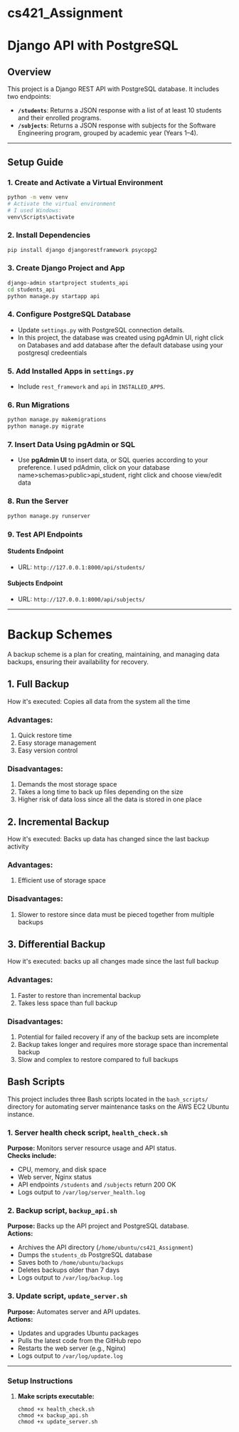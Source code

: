 # cs421_Assignment
# Django API with PostgreSQL

## Overview
This project is a Django REST API with PostgreSQL  database. It includes two endpoints:
- **`/students`**: Returns a JSON response with a list of at least 10 students and their enrolled programs.
- **`/subjects`**: Returns a JSON response with subjects for the Software Engineering program, grouped by academic year (Years 1–4).

---

## Setup Guide

### 1. Create and Activate a Virtual Environment
```sh
python -m venv venv
# Activate the virtual environment
# I used Windows:
venv\Scripts\activate

```

### 2. Install Dependencies
```sh
pip install django djangorestframework psycopg2
```

### 3. Create Django Project and App
```sh
django-admin startproject students_api
cd students_api
python manage.py startapp api
```

### 4. Configure PostgreSQL Database
- Update `settings.py` with PostgreSQL connection details.
- In this project, the database was created using pgAdmin UI, right click on Databases and add database after the default database using your postgresql credeentials

### 5. Add Installed Apps in `settings.py`
- Include `rest_framework` and `api` in `INSTALLED_APPS`.

### 6. Run Migrations
```sh
python manage.py makemigrations
python manage.py migrate
```

### 7. Insert Data Using pgAdmin or SQL
- Use **pgAdmin UI** to insert data, or SQL queries according to your preference. I used pdAdmin, click on your database name>schemas>public>api_student, right click and choose view/edit data

### 8. Run the Server
```sh
python manage.py runserver
```

### 9. Test API Endpoints
####  **Students Endpoint**
- URL: `http://127.0.0.1:8000/api/students/`

####  **Subjects Endpoint**
- URL: `http://127.0.0.1:8000/api/subjects/`

---
# Backup Schemes
A backup scheme is a plan for creating, maintaining, and managing data backups, ensuring their availability for recovery.

## 1. Full Backup
How it's executed: Copies all data from the system all the time

### Advantages: 
1. Quick restore time
2. Easy storage management
3. Easy version control

### Disadvantages:
1. Demands the most storage space
2. Takes a long time to back up files depending on the size
3. Higher risk of data loss since all the data is stored in one place

## 2. Incremental Backup
How it's executed: Backs up data has changed since the last backup activity

### Advantages:
1. Efficient use of storage space

### Disadvantages:
1. Slower to restore since data must be pieced together from multiple backups

## 3. Differential Backup
How it's executed: backs up all changes made since the last full backup

### Advantages:
1. Faster to restore than incremental backup
2. Takes less space than full backup

### Disadvantages:
1. Potential for failed recovery if any of the backup sets are incomplete
2. Backup takes longer and requires more storage space than incremental backup
3. Slow and complex to restore compared to full backups

##  Bash Scripts

This project includes three Bash scripts located in the `bash_scripts/` directory for automating server maintenance tasks on the AWS EC2 Ubuntu instance.

### 1. Server health check script, `health_check.sh`
**Purpose:** Monitors server resource usage and API status.  
**Checks include:**
- CPU, memory, and disk space
- Web server, Nginx status
- API endpoints `/students` and `/subjects` return 200 OK
- Logs output to `/var/log/server_health.log`

### 2. Backup script, `backup_api.sh`
**Purpose:** Backs up the API project and PostgreSQL database.  
**Actions:**
- Archives the API directory (`/home/ubuntu/cs421_Assignment`)
- Dumps the `students_db` PostgreSQL database
- Saves both to `/home/ubuntu/backups`
- Deletes backups older than 7 days
- Logs output to `/var/log/backup.log`

### 3. Update script,  `update_server.sh`
**Purpose:** Automates server and API updates.  
**Actions:**
- Updates and upgrades Ubuntu packages
- Pulls the latest code from the GitHub repo
- Restarts the web server (e.g., Nginx)
- Logs output to `/var/log/update.log`

---

###  Setup Instructions

1. **Make scripts executable:**

   ```
   chmod +x health_check.sh
   chmod +x backup_api.sh
   chmod +x update_server.sh
   ```
